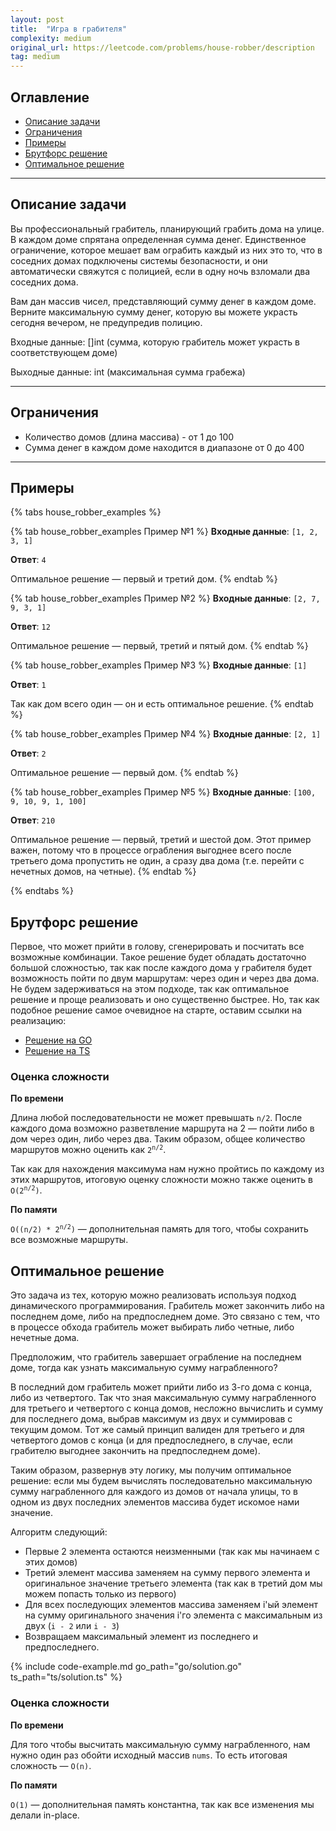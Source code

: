 ```yaml
---
layout: post
title:  "Игра в грабителя"
complexity: medium
original_url: https://leetcode.com/problems/house-robber/description
tag: medium
---
```


## Оглавление

- [Описание задачи](#описание-задачи)
- [Ограничения](#ограничения)
- [Примеры](#примеры)
- [Брутфорс решение](#брутфорс-решение)
- [Оптимальное решение](#оптимальное-решение)

---

## Описание задачи

Вы профессиональный грабитель, планирующий грабить дома на улице.
В каждом доме спрятана определенная сумма денег.
Единственное ограничение, которое мешает вам ограбить каждый из них это то, что в соседних домах подключены системы безопасности, и они автоматически свяжутся с полицией, если в одну ночь взломали два соседних дома.

Вам дан массив чисел, представляющий сумму денег в каждом доме. 
Верните максимальную сумму денег, которую вы можете украсть сегодня вечером, не предупредив полицию.

Входные данные: []int (сумма, которую грабитель может украсть в соответствующем доме)

Выходные данные: int (максимальная сумма грабежа)

---

## Ограничения

- Количество домов (длина массива) - от 1 до 100
- Сумма денег в каждом доме находится в диапазоне от 0 до 400

---

## Примеры

{% tabs house_robber_examples %}

{% tab house_robber_examples Пример №1 %}
**Входные данные**: `[1, 2, 3, 1]`

**Ответ**: `4`

Оптимальное решение — первый и третий дом.
{% endtab %}

{% tab house_robber_examples Пример №2 %}
**Входные данные**: `[2, 7, 9, 3, 1]`

**Ответ**: `12`

Оптимальное решение — первый, третий и пятый дом.
{% endtab %}

{% tab house_robber_examples Пример №3 %}
**Входные данные**: `[1]`

**Ответ**: `1`

Так как дом всего один — он и есть оптимальное решение.
{% endtab %}

{% tab house_robber_examples Пример №4 %}
**Входные данные**: `[2, 1]`

**Ответ**: `2`

Оптимальное решение — первый дом.
{% endtab %}

{% tab house_robber_examples Пример №5 %}
**Входные данные**: `[100, 9, 10, 9, 1, 100]`

**Ответ**: `210`

Оптимальное решение — первый, третий и шестой дом.
Этот пример важен, потому что в процессе ограбления выгоднее всего после третьего дома пропустить не один, а сразу два дома (т.е. перейти с нечетных домов, на четные).
{% endtab %}

{% endtabs %}

## Брутфорс решение

Первое, что может прийти в голову, сгенерировать и посчитать все возможные комбинации. 
Такое решение будет обладать достаточно большой сложностью, так как после каждого дома у грабителя будет возможность пойти по двум маршрутам: через один и через два дома.
Не будем задерживаться на этом подходе, так как оптимальное решение и проще реализовать и оно существенно быстрее.
Но, так как подобное решение самое очевидное на старте, оставим ссылки на реализацию:

- [Решение на GO](https://github.com/avivasyuta/algorithmics/blob/main/_posts/arrays/house_robber/go/bruteforce.go)
- [Решение на TS](https://github.com/avivasyuta/algorithmics/blob/main/_posts/arrays/house_robber/ts/solution.go)

### Оценка сложности

**По времени**

Длина любой последовательности не может превышать `n/2`.
После каждого дома возможно разветвление маршрута на 2 — пойти либо в дом через один, либо через два.
Таким образом, общее количество маршрутов можно оценить как <code>2<sup>n/2</sup></code>.

Так как для нахождения максимума нам нужно пройтись по каждому из этих маршрутов, итоговую оценку сложности можно также оценить в <code>O(2<sup>n/2</sup>)</code>.

**По памяти**

<code>O((n/2) * 2<sup>n/2</sup>)</code> — дополнительная память для того, чтобы сохранить все возможные маршруты.

## Оптимальное решение

Это задача из тех, которую можно реализовать используя подход динамического программирования.
Грабитель может закончить либо на последнем доме, либо на предпоследнем доме.
Это связано с тем, что в процессе обхода грабитель может выбирать либо четные, либо нечетные дома.

Предположим, что грабитель завершает ограбление на последнем доме, тогда как узнать максимальную сумму награбленного?

В последний дом грабитель может прийти либо из 3-го дома с конца, либо из четвертого.
Так что зная максимальную сумму награбленного для третьего и четвертого с конца домов, несложно вычислить и сумму для последнего дома, выбрав максимум из двух и суммировав с текущим домом.
Тот же самый принцип валиден для третьего и для четвертого домов с конца (и для предпоследнего, в случае, если грабителю выгоднее закончить на предпоследнем доме).

Таким образом, развернув эту логику, мы получим оптимальное решение: если мы будем вычислять последовательно максимальную сумму награбленного для каждого из домов от начала улицы, то в одном из двух последних элементов массива будет искомое нами значение.

Алгоритм следующий:
- Первые 2 элемента остаются неизменными (так как мы начинаем с этих домов)
- Третий элемент массива заменяем на сумму первого элемента и оригинальное значение третьего элемента (так как в третий дом мы можем попасть только из первого)
- Для всех последующих элементов массива заменяем i'ый элемент на сумму оригинального значения i'го элемента с максимальным из двух (`i - 2` или `i - 3`)
- Возвращаем максимальный элемент из последнего и предпоследнего.

{% include code-example.md go_path="go/solution.go" ts_path="ts/solution.ts" %}

### Оценка сложности

**По времени**

Для того чтобы высчитать максимальную сумму награбленного, нам нужно один раз обойти исходный массив `nums`.
То есть итоговая сложность — `O(n)`.

**По памяти**

`O(1)` — дополнительная память константна, так как все изменения мы делали in-place.

